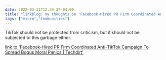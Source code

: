 ```yaml
---
date: 2022-03-31T12:39:37-04:00
title: "linkblog: my thoughts on 'Facebook-Hired PR Firm Coordinated Anti-TikTok Campaign To Spread Bogus Moral Panics | Techdirt'"
tags: ["micro","Communities"]
---
```

TikTok should not be protected from criticism, but it should not be subjected to this garbage either.
 
[link to 'Facebook-Hired PR Firm Coordinated Anti-TikTok Campaign To Spread Bogus Moral Panics | Techdirt'](https://www.techdirt.com/2022/03/31/facebook-hired-pr-firm-coordinated-anti-tiktok-campaign-to-spread-bogus-moral-panics/)
